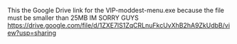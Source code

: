 This the Google Drive link for the VIP-moddest-menu.exe because the file must be smaller than 25MB
IM SORRY GUYS
https://drive.google.com/file/d/1ZXE7lS1ZqCRLnuFkcUvXhB2hA9ZkUdbB/view?usp=sharing
